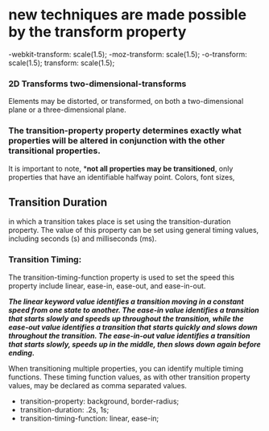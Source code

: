 # new techniques are made possible by the transform property

-webkit-transform: scale(1.5);
-moz-transform: scale(1.5);
-o-transform: scale(1.5);
 transform: scale(1.5);

### 2D Transforms two-dimensional-transforms
Elements may be distorted, or transformed, on both a two-dimensional 
plane or a three-dimensional plane. 

 ### The transition-property property determines exactly what properties will be altered in conjunction with the other transitional properties.

 It is important to note, ***not all properties may be transitioned**, only properties that have an identifiable halfway point. Colors, font sizes, 

## Transition Duration 
in which a transition takes place is set using the transition-duration property. The value of this property can be set using general timing values, including seconds (s) and milliseconds (ms).

### Transition Timing:
The transition-timing-function property is used to set the speed
this property include linear, ease-in, ease-out, and ease-in-out.

***The linear keyword value identifies a transition moving in a constant speed from one state to another. The ease-in value identifies a transition that starts slowly and speeds up throughout the transition, while the ease-out value identifies a transition that starts quickly and slows down throughout the transition. The ease-in-out value identifies a transition that starts slowly, speeds up in the middle, then slows down again before ending.***

When transitioning multiple properties, you can identify multiple timing functions. These timing function values, as with other transition property values, may be declared as comma separated values.

  - transition-property: background, border-radius;
  - transition-duration: .2s, 1s;
  - transition-timing-function: linear, ease-in;

